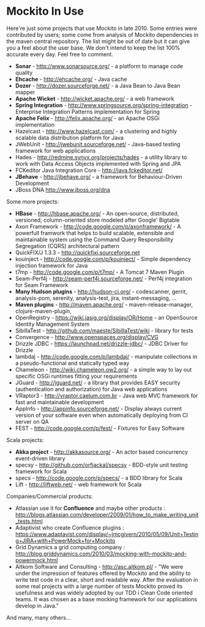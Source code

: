 # Mockito In Use #

Here're just some projects that use Mockito in late 2010. Some entries were contributed by users; some come from analysis of Mockito dependencies in the maven central repository. The list might be out of date but it can give you a feel about the user base. We don't intend to keep the list 100% accurate every day. Feel free to comment.

  * **Sonar** - http://www.sonarsource.org/ - a platform to manage code quality
  * **Ehcache** - http://ehcache.org/ - Java cache
  * **Dozer** - http://dozer.sourceforge.net/ - a Java Bean to Java Bean mapper
  * **Apache Wicket** - http://wicket.apache.org/ - a web framework
  * **Spring Integration** - http://www.springsource.org/spring-integration - Enterprise Integration Patterns implementation for Spring
  * **Apache Felix** - http://felix.apache.org/ - an Apache OSGi implementation
  * Hazelcast - http://www.hazelcast.com/ - a clustering and highly scalable data distribution platform for Java
  * JWebUnit - http://jwebunit.sourceforge.net/ - Java-based testing framework for web applications
  * Hades - http://redmine.synyx.org/projects/hades - a utility library to work with Data Access Objects implemented with Spring and JPA
  * FCKeditor Java Integration Core - http://java.fckeditor.net/
  * **JBehave** - http://jbehave.org/ - a framework for Behaviour-Driven Development
  * JBoss DNA http://www.jboss.org/dna

Some more projects:

  * **HBase** - http://hbase.apache.org/ - An open-source, distributed, versioned, column-oriented store modeled after Google' Bigtable
  * Axon Framework - http://code.google.com/p/axonframework/ - A powerfull framwork that helps to build scalable, extensible and maintainable system using the Command Query Responsibility Segregation (CQRS) architectural pattern
  * QuickFIX/J 1.3.3 - http://quickfixj.sourceforge.net
  * kouinject - http://code.google.com/p/kouinject/ - Simple dependency injection framework for Java
  * t7mp - http://code.google.com/p/t7mp/ - A Tomcat 7 Maven Plugin
  * Seam-Perf4j - http://seam-perf4j.sourceforge.net/ - Perf4j integration for Seam Framework
  * **Many Hudson plugins** - http://hudson-ci.org/ - codescanner, gerrit, analysis-pom, serenity, analysis-test, jira, instant-messaging, ...
  * **Maven plugins** - http://maven.apache.org/ - maven-release-manager, clojure-maven-plugin,
  * OpenRegistry - https://wiki.jasig.org/display/OR/Home - an OpenSource Identity Management System
  * SibillaTest - http://github.com/maeste/SibillaTest/wiki - library for tests
  * Convergence - http://www.openspaces.org/display/CVG
  * Drizzle JDBC - https://launchpad.net/drizzle-jdbc/ - JDBC Driver for Drizzle
  * lambdaj - http://code.google.com/p/lambdaj/ - manipulate collections in a pseudo-functional and statically typed way
  * Chameleon - http://wiki.chameleon.ow2.org/ - a simple way to lay out specific OSGi runtimes fitting your requirements
  * JGuard - http://jguard.net/ - a library that provides EASY security (authentication and authorization) for Java web applications
  * VRaptor3 - http://vraptor.caelum.com.br - Java web MVC framework for fast and maintainable development
  * AppInfo - http://appinfo.sourceforge.net/ - Display always current version of your software even when automatically deploying from CI server on QA
  * FEST - http://code.google.com/p/fest/ - Fixtures for Easy Software

Scala projects:
  * **Akka project** - http://akkasource.org/ - An actor based concurrency event-driven library
  * specsy - http://github.com/orfjackal/specsy - BDD-style unit testing framework for Scala
  * specs - http://code.google.com/p/specs/ - a BDD library for Scala
  * Lift - http://liftweb.net/ - web framework for Scala

Companies/Commercial products:
  * Atlassian use it for **Confluence** and maybe other products : http://blogs.atlassian.com/developer/2009/01/how_to_make_writing_unit_tests.html
  * Adaptivist who create Confluence plugins : https://www.adaptavist.com/display/~jmcgivern/2010/05/09/Unit+Testing+JIRA+with+PowerMock+for+Mockito
  * Grid Dynamics a grid computing company : http://blog.griddynamics.com/2010/03/mocking-with-mockito-and-powermock.html
  * Altkom Software and Consulting - http://asc.altkom.pl/ - "We were under the impression of features offered by Mockito and the ability to write test code in a clear, short and readable way. After the evaluation in some real projects with a large number of tests Mockito proved its usefulness and was widely adopted by our TDD i Clean Code oriented teams. It was chosen as a base mocking framework for our applications develop in Java."

And many, many others...